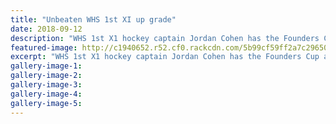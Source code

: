 ```yaml
---
title: "Unbeaten WHS 1st XI up grade"
date: 2018-09-12
description: "WHS 1st X1 hockey captain Jordan Cohen has the Founders Cup at his feet after he & his team carried their unbeaten season..."
featured-image: http://c1940652.r52.cf0.rackcdn.com/5b99cf59ff2a7c2965000382/XI-boys-for-web-320.jpg
excerpt: "WHS 1st X1 hockey captain Jordan Cohen has the Founders Cup at his feet after he and his team carried their unbeaten season through Tournament Week in Palmerston North last week."
gallery-image-1: 
gallery-image-2: 
gallery-image-3: 
gallery-image-4: 
gallery-image-5: 
---
```

